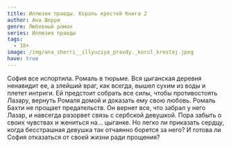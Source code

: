 ```yaml
---
title: Иллюзия правды. Король крестей Книга 2
author: Ана Шерри
genre: Любовный роман
series: Иллюзия правды
tags:
  - 18+
image: /img/ana_sherri__illyuziya_pravdy._korol_krestej.jpeg
have: true
---
```

София все испортила. Ромаль в тюрьме. Вся цыганская деревня ненавидит ее, а злейший враг, как всегда, вышел сухим из воды и плетет интриги. Ей предстоит собрать все силы, чтобы противостоять Лазару, вернуть Ромаля домой и доказать ему свою любовь. Ромаль Бахти не прощает предательств. Он вернет все, что забрал у него Лазар, и навсегда разорвет связь с сербской девушкой. Пора забыть о своих чувствах и жениться на… цыганке. Но легко ли приказать сердцу, когда бесстрашная девушка так отчаянно борется за него? И готова ли София отказаться от своей жизни ради прощения?